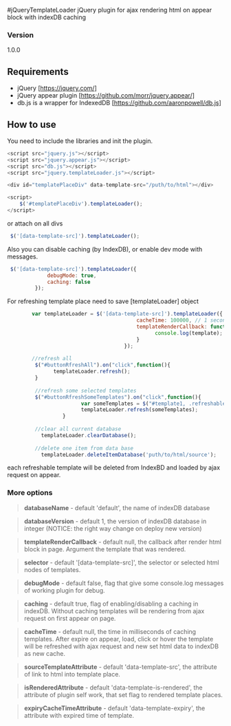 #jQueryTemplateLoader
jQuery plugin for ajax rendering html on appear block with indexDB caching
### Version
1.0.0

## Requirements ##
* jQuery [https://jquery.com/]
* jQuery appear plugin [https://github.com/morr/jquery.appear/]
* db.js is a wrapper for IndexedDB [https://github.com/aaronpowell/db.js]

## How to use ##
You need to include the libraries and init the plugin.

```javascript
<script src="jquery.js"></script>
<script src="jquery.appear.js"></script>
<script src="db.js"></script>
<script src="jquery.templateLoader.js"></script>

<div id="templatePlaceDiv" data-template-src="/puth/to/html"></div>

<script>
    $('#templatePlaceDiv').templateLoader();
</script>
```
or attach on all divs

```javascript
 $('[data-template-src]').templateLoader(); 
```

Also you can disable caching (by IndexDB), or enable dev mode with messages.
 
```javascript
 $('[data-template-src]').templateLoader({
             debugMode: true,
             caching: false
         });         
```

For refreshing template place need to save [templateLoader] object
```javascript
        var templateLoader = $('[data-template-src]').templateLoader({
                                          cacheTime: 100000, // 1 second =  1000 milliseconds (if need)
                                          templateRenderCallback: function(tamplate){
                                                console.log(template);
                                          }
                                      });
                                      
        //refresh all         
         $("#buttonRfreshAll").on("click",function(){
               templateLoader.refresh();
         }
         
         //refresh some selected templates
         $("#buttonRfreshSomeTemplates").on("click",function(){
                        var someTemplates = $("#template1, .refreshableTemplates");
                        templateLoader.refresh(someTemplates);
                  }
                  
         //clear all current database
           templateLoader.clearDatabase();
                  
         //delete one item from data base
           templateLoader.deleteItemDatabase('puth/to/html/source');        
```
each refreshable template will be deleted from IndexBD and loaded by ajax request on appear.

### More options
> **databaseName** - default 'default', the name of indexDB database

> **databaseVersion** - default 1, the version of indexDB database in integer (NOTICE: the right way change on deploy new version)

> **templateRenderCallback** - default null, the callback after render html block in page. Argument the template that was rendered.

> **selector** - default '[data-template-src]', the selector or selected html nodes of templates.

> **debugMode** - default false, flag that give some console.log messages of working plugin for debug.

> **caching** - default true, flag of enabling/disabling a caching in indexDB. Without caching templates will be rendering from ajax
request on first appear on page.

> **cacheTime** - default null, the time in milliseconds of caching templates. After expire on appear, load, click or hover the template will be refreshed
 with ajax request and new set html data to indexDB as new cache.
  
> **sourceTemplateAttribute** - default 'data-template-src', the attribute of link to html into template place.

> **isRenderedAttribute** - default 'data-template-is-rendered', the attribute of plugin self work, that set flag to rendered template places.

> **expiryCacheTimeAttribute** - default 'data-template-expiry', the attribute with expired time of template. 
